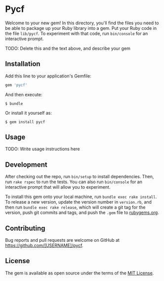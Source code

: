 # Pycf

Welcome to your new gem! In this directory, you'll find the files you need to be able to package up your Ruby library into a gem. Put your Ruby code in the file `lib/pycf`. To experiment with that code, run `bin/console` for an interactive prompt.

TODO: Delete this and the text above, and describe your gem

## Installation

Add this line to your application's Gemfile:

```ruby
gem 'pycf'
```

And then execute:

    $ bundle

Or install it yourself as:

    $ gem install pycf

## Usage

TODO: Write usage instructions here

## Development

After checking out the repo, run `bin/setup` to install dependencies. Then, run `rake rspec` to run the tests. You can also run `bin/console` for an interactive prompt that will allow you to experiment.

To install this gem onto your local machine, run `bundle exec rake install`. To release a new version, update the version number in `version.rb`, and then run `bundle exec rake release`, which will create a git tag for the version, push git commits and tags, and push the `.gem` file to [rubygems.org](https://rubygems.org).

## Contributing

Bug reports and pull requests are welcome on GitHub at https://github.com/[USERNAME]/pycf.


## License

The gem is available as open source under the terms of the [MIT License](http://opensource.org/licenses/MIT).

